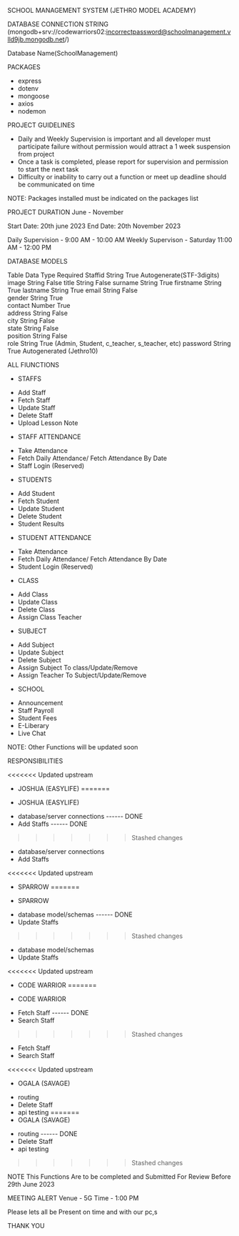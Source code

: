 SCHOOL MANAGEMENT SYSTEM (JETHRO MODEL ACADEMY)

DATABASE CONNECTION STRING
(mongodb+srv://codewarriors02:incorrectpassword@schoolmanagement.vlld9jb.mongodb.net/)

Database Name(SchoolManagement)

PACKAGES

- express
- dotenv
- mongoose
- axios
- nodemon

PROJECT GUIDELINES

- Daily and Weekly Supervision is important and all developer must participate failure without permission would attract a 1 week suspension from project
- Once a task is completed, please report for supervision and permission to start the next task
- Difficulty or inability to carry out a function or meet up deadline should be communicated on time

NOTE: Packages installed must be indicated on the packages list

PROJECT DURATION
June - November

Start Date: 20th june 2023
End Date: 20th November 2023

Daily Supervision - 9:00 AM - 10:00 AM
Weekly Supervison - Saturday 11:00 AM - 12:00 PM

DATABASE MODELS

Table Data Type Required
Staffid String True Autogenerate(STF-3digits)
image String False
title String False
surname String True
firstname String True
lastname String True
email String False  
gender String True  
contact Number True  
address String False  
city String False  
state String False  
position String False  
role String True (Admin, Student, c_teacher, s_teacher, etc)
password String True Autogenerated (Jethro10)

ALL FIUNCTIONS

- STAFFS

* Add Staff
* Fetch Staff
* Update Staff
* Delete Staff
* Upload Lesson Note

- STAFF ATTENDANCE

* Take Attendance
* Fetch Daily Attendance/ Fetch Attendance By Date
* Staff Login (Reserved)

- STUDENTS

* Add Student
* Fetch Student
* Update Student
* Delete Student
* Student Results

- STUDENT ATTENDANCE

* Take Attendance
* Fetch Daily Attendance/ Fetch Attendance By Date
* Student Login (Reserved)

- CLASS

* Add Class
* Update Class
* Delete Class
* Assign Class Teacher

- SUBJECT

* Add Subject
* Update Subject
* Delete Subject
* Assign Subject To class/Update/Remove
* Assign Teacher To Subject/Update/Remove

- SCHOOL

* Announcement
* Staff Payroll
* Student Fees
* E-Liberary
* Live Chat

NOTE: Other Functions will be updated soon

RESPONSIBILITIES

<<<<<<< Updated upstream
- JOSHUA (EASYLIFE)
=======
* JOSHUA (EASYLIFE)
- database/server connections   ------ DONE
- Add Staffs                                  ------ DONE
>>>>>>> Stashed changes

* database/server connections
* Add Staffs

<<<<<<< Updated upstream
- SPARROW
=======
* SPARROW
- database model/schemas        ------ DONE
- Update Staffs                             
>>>>>>> Stashed changes

* database model/schemas
* Update Staffs

<<<<<<< Updated upstream
- CODE WARRIOR
=======
* CODE WARRIOR
- Fetch Staff                               ------ DONE
- Search Staff
>>>>>>> Stashed changes

* Fetch Staff
* Search Staff

<<<<<<< Updated upstream
- OGALA (SAVAGE)

* routing
* Delete Staff
* api testing
=======
* OGALA (SAVAGE)
- routing                                   ------ DONE
- Delete Staff
- api testing
>>>>>>> Stashed changes

NOTE This Functions Are to be completed and Submitted For Review Before 29th June 2023

MEETING ALERT
Venue - 5G
Time - 1:00 PM

Please lets all be Present on time and with our pc,s

THANK YOU
